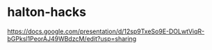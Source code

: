 # halton-hacks

https://docs.google.com/presentation/d/12sp9TxeSo9E-DOLwtViqR-bGPksl1PeorAJ49WBdzcM/edit?usp=sharing
